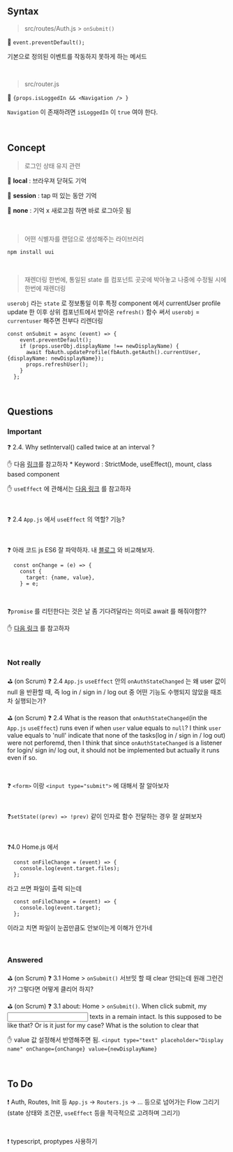 ## Syntax

> src/routes/Auth.js > `onSubmit()`

🚩 `event.preventDefault();`

기본으로 정의된 이벤트를 작동하지 못하게 하는 메서드

<br/>

> src/router.js

🚩 `{props.isLoggedIn && <Navigation /> }`

`Navigation` 이 존재하려면 `isLoggedIn` 이 `true` 여야 한다.

<br/>

## Concept

> 로그인 상태 유지 관련

🚩 **local** : 브라우져 닫혀도 기억

🚩 **session** : tap 떠 있는 동안 기억

🚩 **none** : 기억 x 새로고침 하면 바로 로그아웃 됨

 <br/>

>  어떤 식별자를 랜덤으로 생성해주는 라이브러리

```shell
npm install uui
```

<br/>

> 재렌더링 한번에, 통일된 state 를 컴포넌트 곳곳에 박아놓고 나중에 수정될 시에 한번에 재렌더링

`userobj` 라는 `state` 로 정보통일 이후 특정 component 에서 currentUser profile update 한 이후 상위 컴포넌트에서 받아온 `refresh()` 함수 써서 `userobj` = `currentuser` 해주면 전부다 리렌더링

```react
const onSubmit = async (event) => {
    event.preventDefault();
    if (props.userObj.displayName !== newDisplayName) {
      await fbAuth.updateProfile(fbAuth.getAuth().currentUser, {displayName: newDisplayName});
      props.refreshUser();
    }
  };
```

<br/>

## Questions

### Important

❓ 2.4. Why setInterval() called twice at an interval ?

✋ 다음 [링크](https://stackoverflow.com/questions/69581697/setinterval-called-twice-at-an-interval-react-js)를 참고하자 \* Keyword : StrictMode, useEffect(), mount,  class based component

✋ `useEffect` 에 관해서는 [다음 링크](https://react.vlpt.us/basic/16-useEffect.html) 를 참고하자

<br/>

❓ 2.4 `App.js` 에서 `useEffect` 의 역할? 기능?

<br/>

❓ 아래 코드 js ES6 잘 파악하자. 내 [블로그](https://y00njaekim.github.io/react/input/) 와 비교해보자.

```react
  const onChange = (e) => {
    const {
      target: {name, value},
    } = e;
```

<br/>

❓`promise` 를 리턴한다는 것은 날 좀 기다려달라는 의미로 await 를 해줘야함??

✋ [다음 링크](https://y00njaekim.github.io/react/promise/) 를 참고하자

<br/>

### Not really

⛳ (on Scrum) ❓ 2.4 `App.js` `useEffect` 안의 `onAuthStateChanged` 는 왜 user 값이 null 을 반환할 때, 즉 log in / sign in / log out 중 어떤 기능도 수행되지 않았을 때조차 실행되는가?

⛳ (on Scrum) ❓ 2.4 What is the reason that `onAuthStateChanged`(in the `App.js` `useEffect`) runs even if when `user` value equals to `null`? I think `user` value equals to 'null' indicate that none of the tasks(log in / sign in / log out) were not perforemd, then I think that since `onAuthStateChanged` is a listener for login/ sign in/ log out, it should not be implemented but actually it runs even if so.

<br/>

❓ `<form>` 이랑 `<input type="submit">` 에 대해서 잘 알아보자

<br/>

❓`setState((prev) => !prev)` 같이 인자로 함수 전달하는 경우 잘 살펴보자

<br/>

❓4.0 Home.js 에서

```react
  const onFileChange = (event) => {
    console.log(event.target.files);
  };
```

라고 쓰면 파일이 출력 되는데

```react
  const onFileChange = (event) => {
    console.log(event.target);
  };
```

이라고 치면 파일이 눈꼽만큼도 안보이는게 이해가 안가네

<br/>

### Answered

⛳ (on Scrum) ❓ 3.1 Home > `onSubmit()` 서브밋 할 때 clear 안되는데 원래 그런건가? 그렇다면 어떻게 클리어 하지?

⛳ (on Scrum) ❓ 3.1 about: Home > `onSubmit()`. When click submit, my <input> texts in a remain intact. Is this supposed to be like that? Or is it just for my case? What is the solution to clear that

✋ value 값 설정해서 반영해주면 됨. `<input type="text" placeholder="Display name" onChange={onChange} value={newDisplayName}`

<br/>

## To Do

❗ Auth, Routes, Init 등 `App.js` -> `Routers.js` -> ... 등으로 넘어가는 Flow 그리기 (state 상태와 조건문, `useEffect` 등을 적극적으로 고려하며 그리기)

<br/>

❗ typescript, proptypes 사용하기
